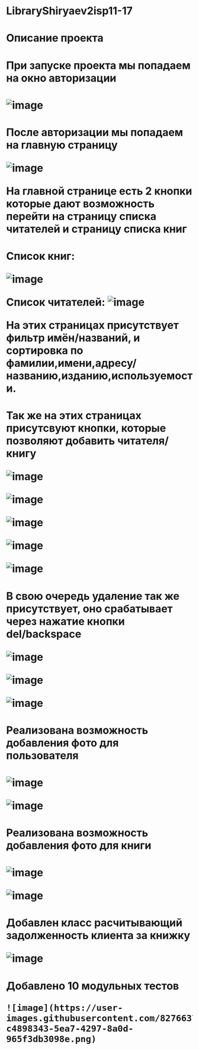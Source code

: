 # LibraryShiryaev2isp11-17
# Описание проекта 
<h1 align "center"> При запуске проекта мы попадаем на окно авторизации<h1>

![image](https://user-images.githubusercontent.com/82766372/154956527-4cd576d4-2432-4a39-b82e-4d8199ae27df.png)

<h1 align "center"> После авторизации мы попадаем на главную страницу

![image](https://user-images.githubusercontent.com/82766372/154958414-396a0f5f-0df2-414d-b5be-cac62d8537f5.png)

 На главной странице есть 2 кнопки которые дают возможность перейти на страницу списка читателей и страницу списка книг<h1>

<h1 align "center">Список книг:

![image](https://user-images.githubusercontent.com/82766372/154962233-6c6b7add-f13c-467b-bc54-8753a130ec1b.png)

Список читателей: ![image](https://user-images.githubusercontent.com/82766372/154962314-fc2a0104-6135-4188-b1f9-9f30e4af26b2.png)

На этих страницах присутствует фильтр имён/названий, и сортировка по фамилии,имени,адресу/названию,изданию,используемости.<h1>
<h1 align "center"> Так же на этих страницах присутсвуют кнопки, которые позволяют добавить читателя/книгу

![image](https://user-images.githubusercontent.com/82766372/154962688-b0a8ba4d-a880-4aa0-8a97-99ecb6dfdb09.png)

![image](https://user-images.githubusercontent.com/82766372/154962876-6c0947f2-6c2d-4e35-a38e-3e7172a5f431.png)

![image](https://user-images.githubusercontent.com/82766372/154963633-6df44847-d8d4-4591-a4c4-96e58bed3bc6.png)

![image](https://user-images.githubusercontent.com/82766372/154963845-774f9af4-1564-46a2-b930-f23e06358f7a.png)

![image](https://user-images.githubusercontent.com/82766372/154963661-1519d8f6-102c-46c2-ac8d-0317e56efc45.png)<h1>

<h1 align "center"> В свою очередь удаление так же присутствует, оно срабатывает через нажатие кнопки del/backspace

![image](https://user-images.githubusercontent.com/82766372/154964057-f7f1f77d-8773-4ebe-8cd8-9d7d71fc5c68.png)

![image](https://user-images.githubusercontent.com/82766372/154964288-6862102d-88dc-4b89-8cf6-2ae32932e35e.png)

![image](https://user-images.githubusercontent.com/82766372/154964077-c5bff8d0-28dc-49dc-ac65-5a273a52883e.png)<h1>

 <h1 align "center"> Реализована возможность добавления фото для пользователя<h1>
 
![image](https://user-images.githubusercontent.com/82766372/157621593-d96cd1bb-ca91-440b-9861-36937212fde2.png)
  
![image](https://user-images.githubusercontent.com/82766372/157627187-97fcfd11-a8d6-483d-9897-8ffeb4bf28c4.png)
  
  <h1 align "center"> Реализована возможность добавления фото для книги<h1>
   
  ![image](https://user-images.githubusercontent.com/82766372/160074875-7ec98e3d-9a53-4951-bb99-1388c2d58fe4.png)
   
   ![image](https://user-images.githubusercontent.com/82766372/160074963-3dd9ecf6-e83e-4795-8708-22c3140f4cf3.png)

  <h1 align "center"> Добавлен класс расчитывающий задолженность клиента за книжку
   
   ![image](https://user-images.githubusercontent.com/82766372/158781792-13be6752-9a49-4412-b86b-eccb9a70d3a4.png)
   
   <h1 align "center"> Добавлено 10 модульных тестов

    ![image](https://user-images.githubusercontent.com/82766372/161012840-c4898343-5ea7-4297-8a0d-965f3db3098e.png)





